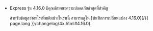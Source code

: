 <ul>
  <li>
    <p class="announcement-title">Express รุ่น 4.16.0 มีคุณลักษณะความปลอดภัยล่าสุดที่สำคัญ</p>
    <p markdown="1">
     สำหรับข้อมูลว่าอะไรเพิ่มเติมบ้างในรุ่นนี้ สามารถดูใน [บันทึกการเปลี่ยนแปลง 4.16.0](/{{ page.lang }}/changelog/4x.html#4.16.0).
    </p>
  </li>
</ul>
